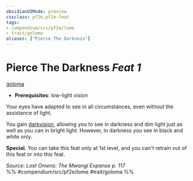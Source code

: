 ```yaml
---
obsidianUIMode: preview
cssclass: pf2e,pf2e-feat
tags:
- compendium/src/pf2e/lome
- trait/goloma
aliases: ["Pierce The Darkness"]
---
```

# Pierce The Darkness  *Feat 1*  
[goloma](/rules/traits/goloma-lome.md)  

- **Prerequisites**: low-light vision

Your eyes have adapted to see in all circumstances, even without the assistance of light.

You gain [darkvision](/rules/abilities/darkvision.md), allowing you to see in darkness and dim light just as well as you can in bright light. However, in darkness you see in black and white only.

**Special.** You can take this feat only at 1st level, and you can't retrain out of this feat or into this feat.

*Source: Lost Omens: The Mwangi Expanse p. 117*  
%% #compendium/src/pf2e/lome #trait/goloma %%